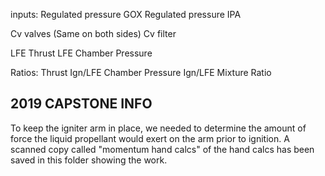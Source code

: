 inputs:
Regulated pressure GOX
Regulated pressure IPA

Cv valves (Same on both sides)
Cv filter

LFE Thrust
LFE Chamber Pressure

Ratios:
Thrust Ign/LFE
Chamber Pressure Ign/LFE
Mixture Ratio


## 2019 CAPSTONE INFO
To keep the igniter arm in place, we needed to determine the amount of force the liquid propellant would exert on the arm prior to ignition. A scanned copy called "momentum hand calcs" of the hand calcs has been saved in this folder showing the work.
